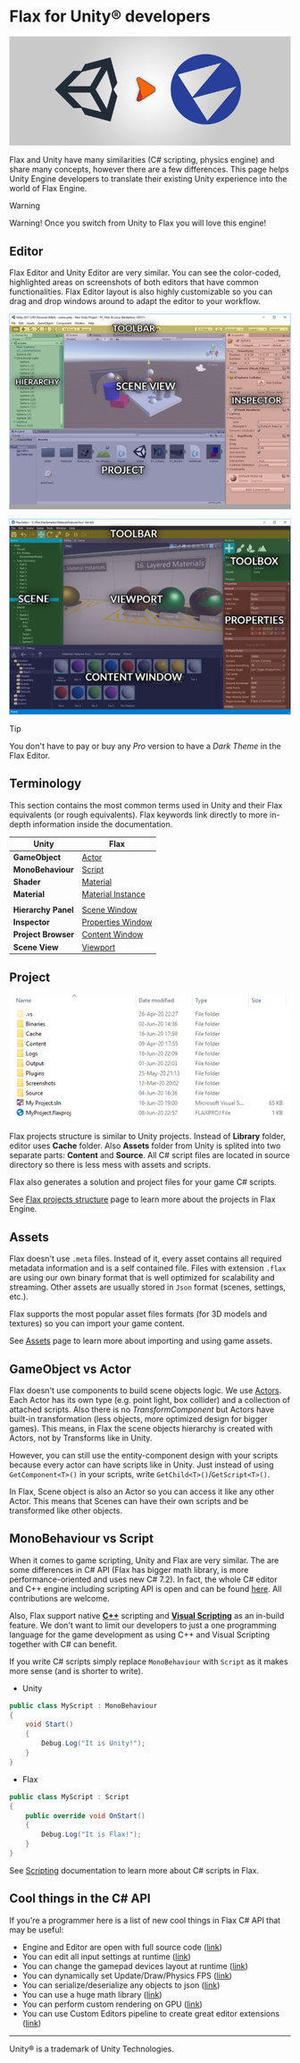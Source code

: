 # Flax for Unity® developers

![Unity to Flax](media/title.jpg)

Flax and Unity have many similarities (C# scripting, physics engine) and share many concepts, however there are a few differences. This page helps Unity Engine developers to translate their existing Unity experience into the world of Flax Engine.

> [!Warning]
> Warning! Once you switch from Unity to Flax you will love this engine!

## Editor

Flax Editor and Unity Editor are very similar. You can see the color-coded, highlighted areas on screenshots of both editors that have common functionalities. Flax Editor layout is also highly customizable so you can drag and drop windows around to adapt the editor to your workflow.

![Unity Editor](media/unity-layout.png)

![Flax Editor](../media/flax-layout.png)

> [!Tip]
> You don't have to pay or buy any *Pro* version to have a *Dark Theme* in the Flax Editor.

## Terminology

This section contains the most common terms used in Unity and their Flax equivalents (or rough equivalents). Flax keywords link directly to more in-depth information inside the documentation.

| Unity | Flax |
|--------|--------|
| **GameObject** | [Actor](../scenes/actors.md) |
| **MonoBehaviour** | [Script](../../scripting/index.md) |
| **Shader** | [Material](../../graphics/materials/index.md) |
| **Material** | [Material Instance](../../graphics/materials/instanced-materials/index.md) |
|||
| **Hierarchy Panel** | [Scene Window](../../editor/windows/scene-window.md) |
| **Inspector** | [Properties Window](../../editor/windows/properties-window.md) |
| **Project Browser** | [Content Window](../../editor/windows/content-window.md) |
| **Scene View** | [Viewport](../../editor/windows/viewport.md) |

## Project

![Flax Project](../media/project-structure.png)

Flax projects structure is similar to Unity projects. Instead of **Library** folder, editor uses **Cache** folder. Also **Assets** folder from Unity is splited into two separate parts: **Content** and **Source**. All C# script files are located in source directory so there is less mess with assets and scripts.

Flax also generates a solution and project files for your game C# scripts.

See [Flax projects structure](../project-structure.md) page to learn more about the projects in Flax Engine.

## Assets

Flax doesn't use `.meta` files. Instead of it, every asset contains all required metadata information and is a self contained file. Files with extension `.flax` are using our own binary format that is well optimized for scalability and streaming. Other assets are usually stored in `Json` format (scenes, settings, etc.).

Flax supports the most popular asset files formats (for 3D models and textures) so you can import your game content.

See [Assets](../assets/index.md) page to learn more about importing and using game assets.

## GameObject vs Actor

Flax doesn't use components to build scene objects logic. We use [Actors](../scenes/actors.md). Each Actor has its own type (e.g. point light, box collider) and a collection of attached scripts. Also there is no *TransformComponent* but Actors have built-in transformation (less objects, more optimized design for bigger games). This means, in Flax the scene objects hierarchy is created with Actors, not by Transforms like in Unity.

However, you can still use the entity-component design with your scripts because every actor can have scripts like in Unity.
Just instead of using `GetComponent<T>()` in your scripts, write `GetChild<T>()`/`GetScript<T>()`.

In Flax, Scene object is also an Actor so you can access it like any other Actor. This means that Scenes can have their own scripts and be transformed like other objects.

## MonoBehaviour vs Script

When it comes to game scripting, Unity and Flax are very similar. The are some differences in C# API (Flax has bigger math library, is more performance-oriented and uses new C# 7.2). In fact, the whole C# editor and C++ engine including scripting API is open and can be found [here](https://github.com/FlaxEngine/FlaxEngine). All contributions are welcome.

Also, Flax support native **[C++](../../scripting/cpp/index.md)** scripting and **[Visual Scripting](../../scripting/visual/index.md)** as an in-build feature. We don't want to limit our developers to just a one programming language for the game development as using C\+\+ and Visual Scripting together with C# can benefit.

If you write C# scripts simply replace `MonoBehaviour` with `Script` as it makes more sense (and is shorter to write).

* Unity
```cs
public class MyScript : MonoBehaviour
{
	void Start()
	{
		Debug.Log("It is Unity!");
	}
}
```

* Flax
```cs
public class MyScript : Script
{
	public override void OnStart()
	{
		Debug.Log("It is Flax!");
	}
}
```

See [Scripting](../../scripting/index.md) documentation to learn more about C# scripts in Flax.

## Cool things in the C# API

If you're a programmer here is a list of new cool things in Flax C# API that may be useful:
* Engine and Editor are open with full source code ([link](https://github.com/FlaxEngine/FlaxEngine))
* You can edit all input settings at runtime ([link](https://docs.flaxengine.com/api/FlaxEngine.Input.html))
* You can change the gamepad devices layout at runtime ([link](https://docs.flaxengine.com/api/FlaxEngine.Gamepad.html))
* You can dynamically set Update/Draw/Physics FPS ([link](https://docs.flaxengine.com/api/FlaxEngine.Time.html))
* You can serialize/deserialize any objects to json ([link](https://docs.flaxengine.com/api/FlaxEngine.Json.JsonSerializer.html))
* You can use a huge math library ([link](https://github.com/FlaxEngine/FlaxEngine/tree/master/Source/Engine/Core/Math))
* You can perform custom rendering on GPU ([link](https://docs.flaxengine.com/api/FlaxEngine.RenderTask.html))
* You can use Custom Editors pipeline to create great editor extensions ([link](https://docs.flaxengine.com/manual/scripting/tutorials/custom-editor.html))

<hr>

Unity® is a trademark of Unity Technologies.
